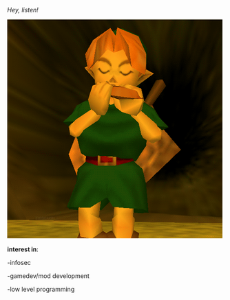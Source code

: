 *Hey, listen!*

![link playing](link-ocarina.gif)



**interest in**:

-infosec

-gamedev/mod development

-low level programming





